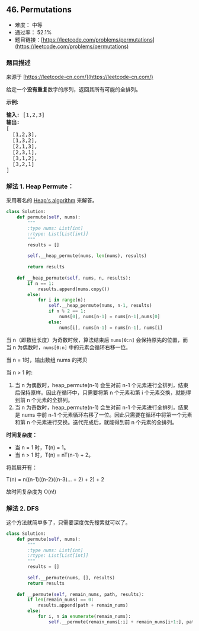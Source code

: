 ## 46. Permutations

- 难度： 中等
- 通过率： 52.1%
- 题目链接：[https://leetcode.com/problems/permutations](https://leetcode.com/problems/permutations)


### 题目描述

来源于 [https://leetcode-cn.com/](https://leetcode-cn.com/)

<p>给定一个<strong>没有重复</strong>数字的序列，返回其所有可能的全排列。</p>

<p><strong>示例:</strong></p>

<pre><strong>输入:</strong> [1,2,3]
<strong>输出:</strong>
[
  [1,2,3],
  [1,3,2],
  [2,1,3],
  [2,3,1],
  [3,1,2],
  [3,2,1]
]</pre>


### 解法 1. Heap Permute：

采用著名的 [Heap's algorithm](https://en.wikipedia.org/wiki/Heap's_algorithm) 来解答。

```python
class Solution:
    def permute(self, nums):
        """
        :type nums: List[int]
        :rtype: List[List[int]]
        """
        results = []
        
        self.__heap_permute(nums, len(nums), results)
        
        return results
        
    def __heap_permute(self, nums, n, results):
        if n == 1:
            results.append(nums.copy())
        else:
            for i in range(n):
                self.__heap_permute(nums, n-1, results)
                if n % 2 == 1:
                    nums[0], nums[n-1] = nums[n-1],nums[0]
                else:
                    nums[i], nums[n-1] = nums[n-1], nums[i]
```


当 n（即数组长度）为奇数时候，算法结束后 `nums[0:n]` 会保持原先的位置，而当 n 为偶数时，`nums[0:n]` 中的元素会循环右移一位。

当 n = 1时，输出数组 nums 的拷贝

当 n > 1 时:

1. 当 n 为偶数时，heap_permute(n-1) 会生对前 n-1 个元素进行全排列，结束后保持原样。因此在循环中，只需要将第 n 个元素和第 i 个元素交换，就能得到前 n 个元素的全排列。
2. 当 n 为奇数时，heap_permute(n-1) 会生对前 n-1 个元素进行全排列，结果是 nums 中前 n-1 个元素循环右移了一位。因此只需要在循环中将第一个元素和第 n 个元素进行交换。迭代完成后，就能得到前 n 个元素的全排列。


**时间复杂度：**

- 当 n = 1 时，T(n) = 1。 
- 当 n > 1 时，T(n) = nT(n-1) + 2。

将其展开有：

T(n) = n((n-1)((n-2)((n-3)… + 2) + 2) + 2

故时间复杂度为 O(n!)

### 解法 2. DFS

这个方法就简单多了，只需要深度优先搜索就可以了。

```python
class Solution:
    def permute(self, nums):
        """
        :type nums: List[int]
        :rtype: List[List[int]]
        """
        results = []
        
        self.__permute(nums, [], results)
        return results
        
    def __permute(self, remain_nums, path, results):
        if len(remain_nums) == 0:
            results.append(path + remain_nums)
        else:
            for i, n in enumerate(remain_nums):
                self.__permute(remain_nums[:i] + remain_nums[i+1:], path + [n], results)
```


